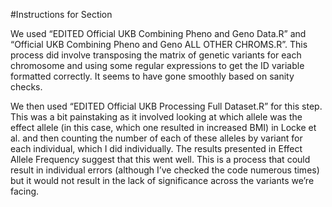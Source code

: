 #Instructions for Section

We used “EDITED Official UKB Combining Pheno and Geno Data.R” and “Official UKB Combining Pheno and Geno ALL OTHER CHROMS.R”. 
This process did involve transposing the matrix of genetic variants for each chromosome and using some regular expressions to get the ID variable formatted correctly. It seems to have gone smoothly based on sanity checks.

We then used “EDITED Official UKB Processing Full Dataset.R” for this step. This was a bit painstaking as it involved looking at which allele was the effect allele (in this case, which one resulted in increased BMI) in Locke et al. and then counting the number of each of these alleles by variant for each individual, which I did individually. The results presented in Effect Allele Frequency suggest that this went well. This is a process that could result in individual errors (although I’ve checked the code numerous times) but it would not result in the lack of significance across the variants we’re facing.
